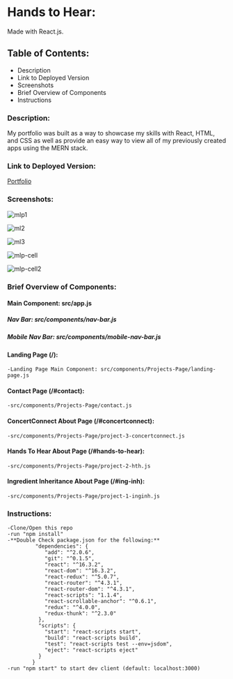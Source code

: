 # Hands to Hear:
Made with React.js.

## Table of Contents:
* Description
* Link to Deployed Version
* Screenshots
* Brief Overview of Components
* Instructions

### Description:
My portfolio was built as a way to showcase my skills with React, HTML, and CSS as well as provide an easy way to view all of my previously created apps using the MERN stack.

### Link to Deployed Version:
[Portfolio](https://meganleonardoportfolio.herokuapp.com/)

### Screenshots:

![mlp1](https://user-images.githubusercontent.com/35779012/42390353-367c0db4-8111-11e8-9ba0-b24f0123dbbe.png)

![ml2](https://user-images.githubusercontent.com/35779012/42390358-391cde90-8111-11e8-9afe-b4cf9949113f.png)

![ml3](https://user-images.githubusercontent.com/35779012/42390362-3a81a3a6-8111-11e8-9961-de6d78b39eb7.png)

![mlp-cell](https://user-images.githubusercontent.com/35779012/42390363-3bf38c90-8111-11e8-852f-48befabcce08.png)

![mlp-cell2](https://user-images.githubusercontent.com/35779012/42390365-3d519a00-8111-11e8-8ede-7c596bd0d796.png)




### Brief Overview of Components:

#### Main Component: src/app.js

##### Nav Bar: src/components/nav-bar.js
##### Mobile Nav Bar: src/components/mobile-nav-bar.js

#### Landing Page (/):
    -Landing Page Main Component: src/components/Projects-Page/landing-page.js

#### Contact Page (/#contact):
    -src/components/Projects-Page/contact.js

#### ConcertConnect About Page (/#concertconnect):
    -src/components/Projects-Page/project-3-concertconnect.js

#### Hands To Hear About Page (/#hands-to-hear):
    -src/components/Projects-Page/project-2-hth.js

#### Ingredient Inheritance About Page (/#ing-inh):
    -src/components/Projects-Page/project-1-inginh.js

### Instructions:
    -Clone/Open this repo
    -run "npm install"
    -**Double Check package.json for the following:**
             "dependencies": {
                "add": "^2.0.6",
                "git": "^0.1.5",
                "react": "^16.3.2",
                "react-dom": "^16.3.2",
                "react-redux": "^5.0.7",
                "react-router": "^4.3.1",
                "react-router-dom": "^4.3.1",
                "react-scripts": "1.1.4",
                "react-scrollable-anchor": "^0.6.1",
                "redux": "^4.0.0",
                "redux-thunk": "^2.3.0"
              },
              "scripts": {
                "start": "react-scripts start",
                "build": "react-scripts build",
                "test": "react-scripts test --env=jsdom",
                "eject": "react-scripts eject"
              }
            }
    -run "npm start" to start dev client (default: localhost:3000)
    
